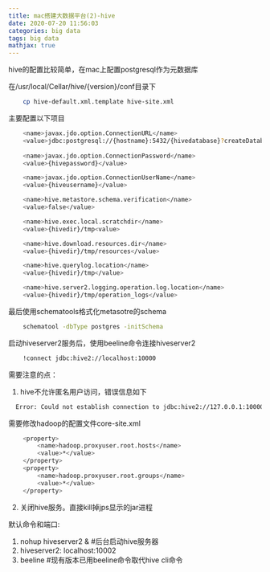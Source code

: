 ```yaml
---
title: mac搭建大数据平台(2)-hive
date: 2020-07-20 11:56:03
categories: big data
tags: big data
mathjax: true
---
```

hive的配置比较简单，在mac上配置postgresql作为元数据库

在/usr/local/Cellar/hive/{version}/conf目录下
```bash
    cp hive-default.xml.template hive-site.xml
```

主要配置以下项目
```bash
    <name>javax.jdo.option.ConnectionURL</name>
    <value>jdbc:postgresql://{hostname}:5432/{hivedatabase}?createDatabaseIfNotExist=true</value>
    
    <name>javax.jdo.option.ConnectionPassword</name>
    <value>{hivepassword}</value>

    <name>javax.jdo.option.ConnectionUserName</name>
    <value>{hiveusername}</value>

    <name>hive.metastore.schema.verification</name>
    <value>false</value>

    <name>hive.exec.local.scratchdir</name>
    <value>{hivedir}/tmp<value>

    <name>hive.download.resources.dir</name>
    <value>{hivedir}/tmp/resources</value>

    <name>hive.querylog.location</name>
    <value>{hivedir}/tmp</value>

    <name>hive.server2.logging.operation.log.location</name>
    <value>{hivedir}/tmp/operation_logs</value>
```

最后使用schematools格式化metasotre的schema
```bash
    schematool -dbType postgres -initSchema
```

启动hiveserver2服务后，使用beeline命令连接hiveserver2
```bash
    !connect jdbc:hive2://localhost:10000
```

需要注意的点：
1. hive不允许匿名用户访问，错误信息如下
 ```bash  
   Error: Could not establish connection to jdbc:hive2://127.0.0.1:10000: Required field 'serverProtocolVersion' is unset!
```

需要修改hadoop的配置文件core-site.xml
```bash
    <property>
        <name>hadoop.proxyuser.root.hosts</name>
        <value>*</value>
    </property>
    <property>
        <name>hadoop.proxyuser.root.groups</name>
        <value>*</value>
    </property>
```

2. 关闭hive服务。直接kill掉jps显示的jar进程


默认命令和端口:

1. nohup hiveserver2 & #后台启动hive服务器
2. hiveserver2: localhost:10002
3. beeline #现有版本已用beeline命令取代hive cli命令